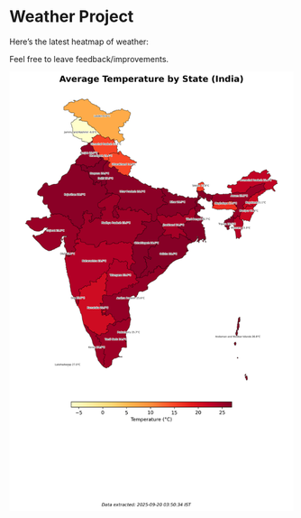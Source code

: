 # Weather Project

Here’s the latest heatmap of weather:

Feel free to leave feedback/improvements.

![India Heatmap](docs/assets/india_heatmap.png?v=CDD734)
